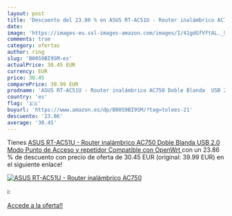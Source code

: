 ```yaml
---
layout: post
title: 'Descuento del 23.86 % en ASUS RT-AC51U - Router inalámbrico AC750'
date: 
image: 'https://images-eu.ssl-images-amazon.com/images/I/41gdGfVftAL._SL200_.jpg'
comments: true
category: ofertas
author: ring
slug: 'B00S9BI9SM-es'
actualPrice: 30.45 EUR
currency: EUR
price: 30.45
comparePrice: 39.99 EUR
prodname: 'ASUS RT-AC51U - Router inalámbrico AC750 Doble Blanda  USB 2.0  Modo Punto de Acceso y repetidor  Compatible con OpenWrt '
country: 'es'
flag: '🇪🇸'
buyurl: 'https://www.amazon.es/dp/B00S9BI9SM/?tag=tolees-21'
descuento: '23.86'
average: '30.45'
---
```


Tienes [ASUS RT-AC51U - Router inalámbrico AC750 Doble Blanda  USB 2.0  Modo Punto de Acceso y repetidor  Compatible con OpenWrt ](https://www.amazon.es/dp/B00S9BI9SM/?tag=tolees-21) con un 23.86 % de descuento con precio de oferta de 30.45 EUR (original: 39.99 EUR) en el siguiente enlace!

[![ASUS RT-AC51U - Router inalámbrico AC750](https://images-eu.ssl-images-amazon.com/images/I/41gdGfVftAL._SL200_.jpg)](https://www.amazon.es/dp/B00S9BI9SM/?tag=tolees-21)

ℹ️:


[Accede a la oferta!!](https://www.amazon.es/dp/B00S9BI9SM/?tag=tolees-21)
